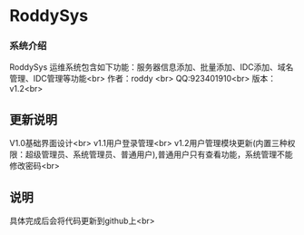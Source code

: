 # RoddySys
### 系统介绍
  RoddySys 运维系统包含如下功能：服务器信息添加、批量添加、IDC添加、域名管理、IDC管理等功能\<br>
  作者：roddy  \<br> 
  QQ:923401910\<br>
  版本：v1.2\<br>
## 更新说明
  V1.0基础界面设计\<br>
  v1.1用户登录管理\<br>
  v1.2用户管理模块更新(内置三种权限：超级管理员、系统管理员、普通用户),普通用户只有查看功能，系统管理不能修改密码\<br>
  
## 说明
  具体完成后会将代码更新到github上\<br>
